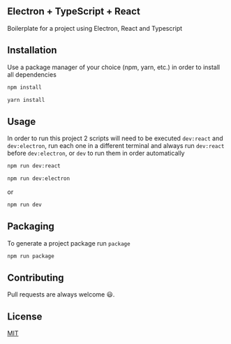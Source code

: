 ## Electron + TypeScript + React

Boilerplate for a project using Electron, React and Typescript

## Installation

Use a package manager of your choice (npm, yarn, etc.) in order to install all dependencies

```bash
npm install
```

```bash
yarn install
```

## Usage

In order to run this project 2 scripts will need to be executed `dev:react` and `dev:electron`, run each one in a different terminal and always run `dev:react` before `dev:electron`, or `dev` to run them in order automatically

```bash
npm run dev:react
```

```bash
npm run dev:electron
```

or

```bash
npm run dev
```

## Packaging

To generate a project package run `package`

```bash
npm run package
```

## Contributing

Pull requests are always welcome 😃.

## License

[MIT](https://choosealicense.com/licenses/mit/)
